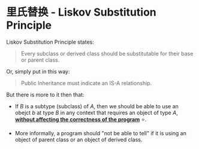 # 里氏替换 - Liskov Substitution Principle

Liskov Substitution Principle states:

> Every subclass or derived class should be substitutable for their base or parent class.

Or, simply put in this way:

> Public Inheritance must indicate an IS-A relationship.

But there is more to it then that:

* If $B$ is a subtype (subclass) of $A$, then we should be able to use an obejct $b$ at type $B$ in any context that requires an object of type $A$, **<u>without affecting the correctness of the program</u>** ⭐.

* More informally, a program should "not be able to tell" if it is using an object of parent class or an object of derived class.

